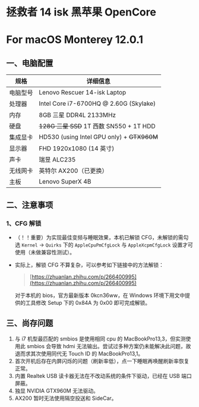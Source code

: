 # 拯救者 14 isk 黑苹果 OpenCore 

# For macOS Monterey 12.0.1 


## 一、电脑配置

| 规格     | 详细信息                                   |
| -------- | ------------------------------------------ |
| 电脑型号 | Lenovo Rescuer 14-isk Laptop               |
| 处理器   | Intel Core i7-6700HQ @ 2.60G (Skylake)     |
| 内存     | 8GB 三星 DDR4L 2133MHz                     |
| 硬盘     | ~~128G 三星 SSD~~ 1T 西数 SN550 + 1T HDD   |
| 集成显卡 | HD530 (using Intel GPU only) + ~~GTX960M~~ |
| 显示器   | FHD 1920x1080 (14 英寸)                    |
| 声卡     | 瑞昱 ALC235                                |
| 无线网卡 | 英特尔 AX200（已更换）                     |
| 主板     | Lenovo SuperX 4B                           |

## 二、注意事项

### 1、CFG 解锁

- （！！重要）为实现最佳变频与睡眠效果，本机已解锁 CFG，未解锁的需勾选 `Kernel` -> `Quirks` 下的 `AppleCpuPmCfgLock` 与 `AppleXcpmCfgLock` 设置才可使用（未做兼容性测试）。

- 实际上，解锁 CFG 不算复杂，可以参考如下链接中的方法解锁：

  > [https://zhuanlan.zhihu.com/p/266400995](https://zhuanlan.zhihu.com/p/266400995)

  对于本机的 bios，官方最新版本 0kcn36ww，在 Windows 环境下用文中提供的工具修改 Setup 下的 0x84A 为 0x00 即可完成解锁。

## 三、尚存问题

1. 与 i7 机型最匹配的 smbios 是使用相同 cpu 的 MacBookPro13,3，但实测使用此 smbios 会导致 hdmi 无法输出。尝试过多种方案仍未能解决此问题，故退而求其次使用同代无 Touch ID 的 MacBookPro13,1。
2. 首次开机后存在内屏闪烁的问题（刷新率低），点一下睡眠再唤醒刷新率恢复正常。
3. 内置 Realtek USB 读卡器无法在不改动系统的条件下驱动，已经在 USB 端口屏蔽。
4. 独显 NVIDIA GTX960M 无法驱动。
5. AX200 暂时无法使用隔空投送和 SideCar。
